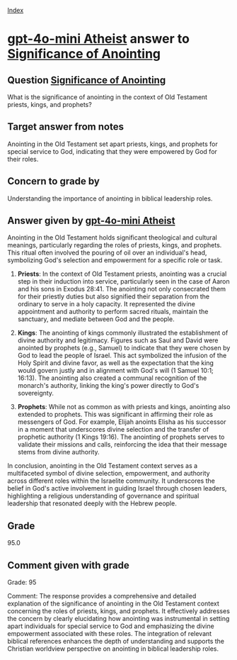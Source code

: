 
[Index](../../index.md)
# [gpt-4o-mini Atheist](../../answering_models/gpt-4o-mini_Atheist.md) answer to [Significance of Anointing](../../questions/Significance_of_Anointing.md)

## Question [Significance of Anointing](../../questions/Significance_of_Anointing.md)
What is the significance of anointing in the context of Old Testament priests, kings, and prophets?

## Target answer from notes
Anointing in the Old Testament set apart priests, kings, and prophets for special service to God, indicating that they were empowered by God for their roles.

## Concern to grade by
Understanding the importance of anointing in biblical leadership roles.

## Answer given by [gpt-4o-mini Atheist](../../answering_models/gpt-4o-mini_Atheist.md)
Anointing in the Old Testament holds significant theological and cultural meanings, particularly regarding the roles of priests, kings, and prophets. This ritual often involved the pouring of oil over an individual's head, symbolizing God's selection and empowerment for a specific role or task.

1. **Priests**: In the context of Old Testament priests, anointing was a crucial step in their induction into service, particularly seen in the case of Aaron and his sons in Exodus 28:41. The anointing not only consecrated them for their priestly duties but also signified their separation from the ordinary to serve in a holy capacity. It represented the divine appointment and authority to perform sacred rituals, maintain the sanctuary, and mediate between God and the people.

2. **Kings**: The anointing of kings commonly illustrated the establishment of divine authority and legitimacy. Figures such as Saul and David were anointed by prophets (e.g., Samuel) to indicate that they were chosen by God to lead the people of Israel. This act symbolized the infusion of the Holy Spirit and divine favor, as well as the expectation that the king would govern justly and in alignment with God's will (1 Samuel 10:1; 16:13). The anointing also created a communal recognition of the monarch's authority, linking the king's power directly to God's sovereignty.

3. **Prophets**: While not as common as with priests and kings, anointing also extended to prophets. This was significant in affirming their role as messengers of God. For example, Elijah anoints Elisha as his successor in a moment that underscores divine selection and the transfer of prophetic authority (1 Kings 19:16). The anointing of prophets serves to validate their missions and calls, reinforcing the idea that their message stems from divine authority.

In conclusion, anointing in the Old Testament context serves as a multifaceted symbol of divine selection, empowerment, and authority across different roles within the Israelite community. It underscores the belief in God's active involvement in guiding Israel through chosen leaders, highlighting a religious understanding of governance and spiritual leadership that resonated deeply with the Hebrew people.

## Grade
95.0

## Comment given with grade
Grade: 95

Comment: The response provides a comprehensive and detailed explanation of the significance of anointing in the Old Testament context concerning the roles of priests, kings, and prophets. It effectively addresses the concern by clearly elucidating how anointing was instrumental in setting apart individuals for special service to God and emphasizing the divine empowerment associated with these roles. The integration of relevant biblical references enhances the depth of understanding and supports the Christian worldview perspective on anointing in biblical leadership roles.
